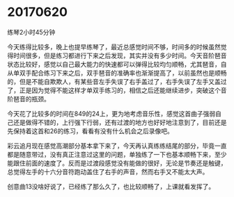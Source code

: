 # 20170620

练琴2小时45分钟

今天练得比较多，晚上也提早练琴了，最近总感觉时间不够，时间多的时候虽然觉得时间很多，但是练习都进行下来之后发现，其实并没有多少时间。今天音阶琶音状态比较好，感觉以自己最大能力的快速都可以弹得比较均匀顺畅，尤其琶音，自从单双手配合练习下来之后，双手琶音的准确率也渐渐提高了，以前虽然也是顺畅的，但是不能自欺欺人，有某些音左手失误了右手盖过了，右手失误了左手又盖过了，正是因为觉得不能这样才单双手练习的，相信之后还能继续进步，突破这个音阶琶音的瓶颈。

今天花了比较多的时间在849的24上，更为地考虑音乐性，感觉这首曲子强弱自己还是做得不错的，上行强下行弱，还有过渡的地方也好好地注意到了，目前还是先保持着这首和26的练习，看看有没有什么机会之后录像吧。

彩云追月现在感觉高潮部分基本拿下来了，今天再认真练练结尾的部分，毕竟一直都是随意带过，没有真正注意过这里的问题，单独练了一下也基本顺畅下来，至少能跟住前面的速度了。反而是过渡段感觉没有能做的很好，无论是节奏还是触键，总觉得左手的十六分音符跑动盖住了右手的声音，然而右手又不能太大声。

创意曲13没啥好说了，已经练了那么久了，也比较顺畅了，上课就看发挥了。
